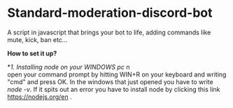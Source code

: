 # Standard-moderation-discord-bot
A script in javascript that brings your bot to life, adding commands like mute, kick, ban etc...

**How to set it up?**

**1. Installing node on your WINDOWS pc* n\
open your command prompt by hitting WIN+R on your keyboard and writing "cmd" and press OK. In  the windows that just opened you have to
write _node -v_. If it spits out an error you have to install node by clicking this link https://nodejs.org/en .

  
